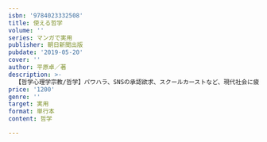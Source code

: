 ```yaml
---
isbn: '9784023332508'
title: 使える哲学
volume: ''
series: マンガで実用
publisher: 朝日新聞出版
pubdate: '2019-05-20'
cover: ''
author: 平原卓／著
description: >-
  【哲学心理学宗教/哲学】パワハラ、SNSの承認欲求、スクールカーストなど、現代社会に疲れたさまざまな人が訪れる「哲学研究所」がマンガの舞台。ここではさまざまな悩みに哲学者が寄り添ってくれる。哲学がわかれば、もっと生きやすくなるはず。ビジネスマンにもおすすめ。
price: '1200'
genre: ''
target: 実用
format: 単行本
content: 哲学

---
```

